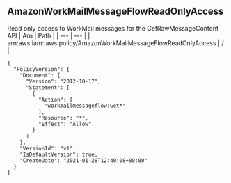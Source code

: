 
## AmazonWorkMailMessageFlowReadOnlyAccess
Read only access to WorkMail messages for the GetRawMessageContent API
| Arn | Path |
| --- | --- |
| arn:aws:iam::aws:policy/AmazonWorkMailMessageFlowReadOnlyAccess | / |
```
{
  "PolicyVersion": {
    "Document": {
      "Version": "2012-10-17",
      "Statement": [
        {
          "Action": [
            "workmailmessageflow:Get*"
          ],
          "Resource": "*",
          "Effect": "Allow"
        }
      ]
    },
    "VersionId": "v1",
    "IsDefaultVersion": true,
    "CreateDate": "2021-01-28T12:40:08+00:00"
  }
}
```
